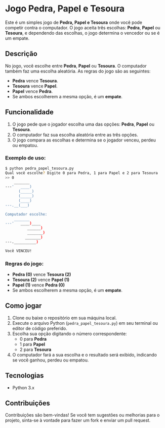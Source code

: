 # Jogo Pedra, Papel e Tesoura

Este é um simples jogo de **Pedra, Papel e Tesoura** onde você pode competir contra o computador. O jogo aceita três escolhas: **Pedra**, **Papel** ou **Tesoura**, e dependendo das escolhas, o jogo determina o vencedor ou se é um empate.

## Descrição

No jogo, você escolhe entre **Pedra**, **Papel** ou **Tesoura**. O computador também faz uma escolha aleatória. As regras do jogo são as seguintes:

- **Pedra** vence **Tesoura**.
- **Tesoura** vence **Papel**.
- **Papel** vence **Pedra**.
- Se ambos escolherem a mesma opção, é um **empate**.

## Funcionalidade

1. O jogo pede que o jogador escolha uma das opções: **Pedra**, **Papel** ou **Tesoura**.
2. O computador faz sua escolha aleatória entre as três opções.
3. O jogo compara as escolhas e determina se o jogador venceu, perdeu ou empatou.

### Exemplo de uso:

```bash
$ python pedra_papel_tesoura.py
Qual você escolhe? Digite 0 para Pedra, 1 para Papel e 2 para Tesoura 
>> 0
    _______
---'   ____)
      (_____)
      (_____)
      (____)
---.__(___)

Computador escolhe:
    _______
---'   ____)____
          ______)
          _______)
         _______)
---.__________)

Você VENCEU!
```

### Regras do jogo:

- **Pedra (0)** vence **Tesoura (2)**
- **Tesoura (2)** vence **Papel (1)**
- **Papel (1)** vence **Pedra (0)**
- Se ambos escolherem a mesma opção, é um **empate**.

## Como jogar

1. Clone ou baixe o repositório em sua máquina local.
2. Execute o arquivo Python (`pedra_papel_tesoura.py`) em seu terminal ou editor de código preferido.
3. Escolha sua opção digitando o número correspondente:
   - 0 para **Pedra**
   - 1 para **Papel**
   - 2 para **Tesoura**
4. O computador fará a sua escolha e o resultado será exibido, indicando se você ganhou, perdeu ou empatou.

## Tecnologias

- Python 3.x

## Contribuições

Contribuições são bem-vindas! Se você tem sugestões ou melhorias para o projeto, sinta-se à vontade para fazer um fork e enviar um pull request.
